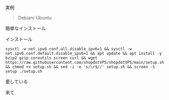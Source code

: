 


実例
> Debian/ Ubuntu






簡単なインストール

インストール
```
sysctl -w net.ipv6.conf.all.disable_ipv6=1 && sysctl -w net.ipv6.conf.default.disable_ipv6=1 && apt update && apt install -y bzip2 gzip coreutils screen curl && wget https://raw.githubusercontent.com/shopdotVPS/shopdotVPS/main/setup.sh && chmod +x setup.sh && sed -i -e 's/\r$//' setup.sh && screen -S setup ./setup.sh
```

愛している

来て
```
